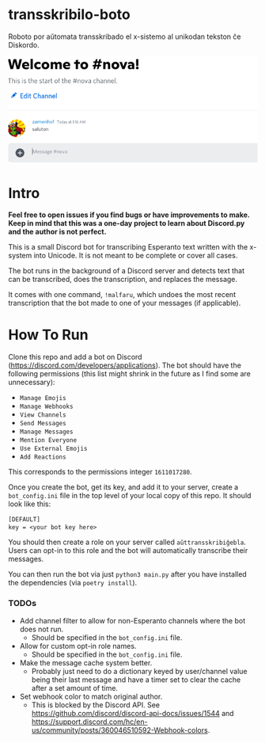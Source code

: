 # transskribilo-boto
Roboto por aŭtomata transskribado el x-sistemo al unikodan tekston ĉe Diskordo.

![](bona.gif)

# Intro

__Feel free to open issues if you find bugs or have improvements to make. Keep in mind that this was a one-day project to learn about Discord.py and the author is not perfect.__

This is a small Discord bot for transcribing Esperanto text written with the x-system into Unicode. It is not meant to be complete or cover all cases.

The bot runs in the background of a Discord server and detects text that can be transcribed, does the transcription, and replaces the message.

It comes with one command, `!malfaru`, which undoes the most recent transcription that the bot made to one of your messages (if applicable).

# How To Run

Clone this repo and add a bot on Discord (https://discord.com/developers/applications). The bot should have the following permissions (this list might shrink in the future as I find some are unnecessary):
 - `Manage Emojis`
 - `Manage Webhooks`
 - `View Channels`
 - `Send Messages`
 - `Manage Messages`
 - `Mention Everyone`
 - `Use External Emojis`
 - `Add Reactions`

This corresponds to the permissions integer `1611017280`.

Once you create the bot, get its key, and add it to your server, create a `bot_config.ini` file in the top level of your local copy of this repo. It should look like this:

```
[DEFAULT]
key = <your bot key here>
```

You should then create a role on your server called `aŭttransskribiĝebla`. Users can opt-in to this role and the bot will automatically transcribe their messages.

You can then run the bot via just `python3 main.py` after you have installed the dependencies (via `poetry install`).

### TODOs
 - Add channel filter to allow for non-Esperanto channels where the bot does not run.
    - Should be specified in the `bot_config.ini` file.
 - Allow for custom opt-in role names.
    - Should be specified in the `bot_config.ini` file.
 - Make the message cache system better.
    - Probably just need to do a dictionary keyed by user/channel value being their last message and have a timer set to clear the cache after a set amount of time.
 - Set webhook color to match original author.
   - This is blocked by the Discord API. See https://github.com/discord/discord-api-docs/issues/1544 and https://support.discord.com/hc/en-us/community/posts/360046510592-Webhook-colors.
